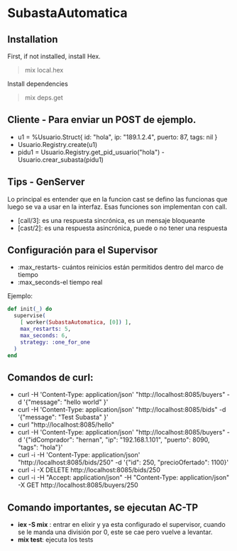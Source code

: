 # SubastaAutomatica

## Installation

First, if not installed, install Hex.
> mix local.hex

Install dependencies
> mix deps.get

##  Cliente - Para enviar un POST de ejemplo.

- u1 = %Usuario.Struct{ id: "hola", ip: "189.1.2.4", puerto: 87, tags: nil }
- Usuario.Registry.create(u1)
- pidu1 = Usuario.Registry.get_pid_usuario("hola")
-Usuario.crear_subasta(pidu1)


## Tips - GenServer

Lo principal es entender que en la funcion cast se defino las funcionas que luego se va a usar en la interfaz. Esas funciones son implementan con call.

- [call/3]: es una respuesta sincrónica, es un mensaje bloqueante
- [cast/2]: es una respuesta asincrónica, puede o no tener una respuesta

## Configuración para el Supervisor

- :max_restarts- cuántos reinicios están permitidos dentro del marco de tiempo
- :max_seconds-el tiempo real

Ejemplo:

```elixir
def init(_) do
  supervise(
    [ worker(SubastaAutomatica, [0]) ],
    max_restarts: 5,
    max_seconds: 6,
    strategy: :one_for_one
  )
end
```

## Comandos de curl:

- curl -H 'Content-Type: application/json' "http://localhost:8085/buyers" -d '{"message": "hello world" }'
- curl -H 'Content-Type: application/json' "http://localhost:8085/bids" -d '{"message": "Test Subasta" }'
- curl "http://localhost:8085/hello"
- curl -H 'Content-Type: application/json' "http://localhost:8085/buyers" -d '{"idComprador": "hernan", "ip": "192.168.1.101", "puerto": 8090, "tags": "hola"}'
- curl -i -H 'Content-Type: application/json' "http://localhost:8085/bids/250" -d '{"id": 250, "precioOfertado": 1100}'
- curl -i -X DELETE http://localhost:8085/bids/250
- curl -i -H "Accept: application/json" -H "Content-Type: application/json" -X GET http://localhost:8085/buyers/250

## Comando importantes, se ejecutan AC-TP

- **iex -S mix** : entrar en elixir y ya esta configurado el supervisor, cuando se le manda una división por 0, este se cae pero vuelve a levantar.
- **mix test**: ejecuta los tests
